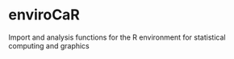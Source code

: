 enviroCaR
=========

Import and analysis functions for the R environment for statistical computing and graphics
